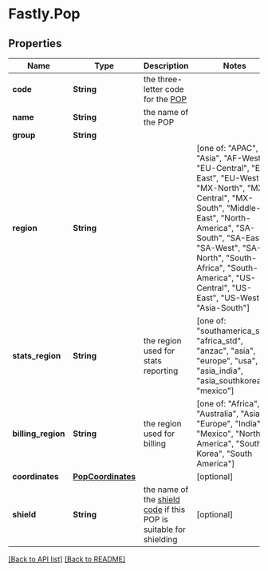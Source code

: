 # Fastly.Pop

## Properties

Name | Type | Description | Notes
------------ | ------------- | ------------- | -------------
**code** | **String** | the three-letter code for the [POP](https://www.fastly.com/documentation/learning/concepts/pop/) | 
**name** | **String** | the name of the POP | 
**group** | **String** |  | 
**region** | **String** |  |  [one of: "APAC", "Asia", "AF-West", "EU-Central", "EU-East", "EU-West", "MX-North", "MX-Central", "MX-South", "Middle-East", "North-America", "SA-South", "SA-East", "SA-West", "SA-North", "South-Africa", "South-America", "US-Central", "US-East", "US-West", "Asia-South"]
**stats_region** | **String** | the region used for stats reporting |  [one of: "southamerica_std", "africa_std", "anzac", "asia", "europe", "usa", "asia_india", "asia_southkorea", "mexico"]
**billing_region** | **String** | the region used for billing |  [one of: "Africa", "Australia", "Asia", "Europe", "India", "Mexico", "North America", "South Korea", "South America"]
**coordinates** | [**PopCoordinates**](PopCoordinates.md) |  | [optional] 
**shield** | **String** | the name of the [shield code](https://www.fastly.com/documentation/learning/concepts/shielding/#choosing-a-shield-location) if this POP is suitable for shielding | [optional] 


[[Back to API list]](../../README.md#endpoints) [[Back to README]](../../README.md)

